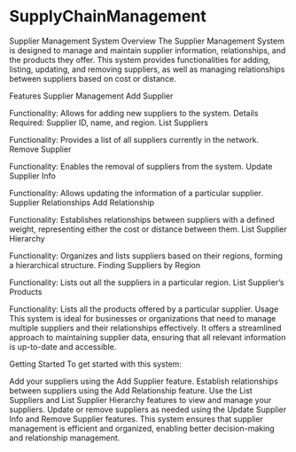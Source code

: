 # SupplyChainManagement

Supplier Management System
Overview
The Supplier Management System is designed to manage and maintain supplier information, relationships, and the products they offer. This system provides functionalities for adding, listing, updating, and removing suppliers, as well as managing relationships between suppliers based on cost or distance.

Features
Supplier Management
Add Supplier

Functionality: Allows for adding new suppliers to the system.
Details Required: Supplier ID, name, and region.
List Suppliers

Functionality: Provides a list of all suppliers currently in the network.
Remove Supplier

Functionality: Enables the removal of suppliers from the system.
Update Supplier Info

Functionality: Allows updating the information of a particular supplier.
Supplier Relationships
Add Relationship

Functionality: Establishes relationships between suppliers with a defined weight, representing either the cost or distance between them.
List Supplier Hierarchy

Functionality: Organizes and lists suppliers based on their regions, forming a hierarchical structure.
Finding Suppliers by Region

Functionality: Lists out all the suppliers in a particular region.
List Supplier’s Products

Functionality: Lists all the products offered by a particular supplier.
Usage
This system is ideal for businesses or organizations that need to manage multiple suppliers and their relationships effectively. It offers a streamlined approach to maintaining supplier data, ensuring that all relevant information is up-to-date and accessible.

Getting Started
To get started with this system:

Add your suppliers using the Add Supplier feature.
Establish relationships between suppliers using the Add Relationship feature.
Use the List Suppliers and List Supplier Hierarchy features to view and manage your suppliers.
Update or remove suppliers as needed using the Update Supplier Info and Remove Supplier features.
This system ensures that supplier management is efficient and organized, enabling better decision-making and relationship management.

